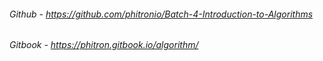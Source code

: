 ###### Github - https://github.com/phitronio/Batch-4-Introduction-to-Algorithms

###### Gitbook - https://phitron.gitbook.io/algorithm/
